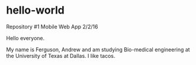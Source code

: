 # hello-world
Repository #1 Mobile Web App 2/2/16

Hello everyone. 

My name is Ferguson, Andrew and am studying Bio-medical engineering at the University of Texas at Dallas. 
I like tacos. 
